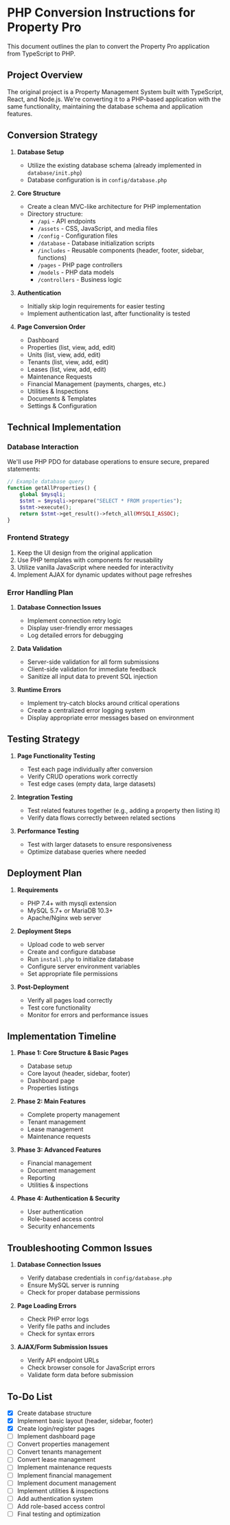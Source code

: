 
# PHP Conversion Instructions for Property Pro

This document outlines the plan to convert the Property Pro application from TypeScript to PHP.

## Project Overview

The original project is a Property Management System built with TypeScript, React, and Node.js. We're converting it to a PHP-based application with the same functionality, maintaining the database schema and application features.

## Conversion Strategy

1. **Database Setup**
   - Utilize the existing database schema (already implemented in `database/init.php`)
   - Database configuration is in `config/database.php`

2. **Core Structure**
   - Create a clean MVC-like architecture for PHP implementation
   - Directory structure:
     - `/api` - API endpoints
     - `/assets` - CSS, JavaScript, and media files
     - `/config` - Configuration files
     - `/database` - Database initialization scripts
     - `/includes` - Reusable components (header, footer, sidebar, functions)
     - `/pages` - PHP page controllers
     - `/models` - PHP data models
     - `/controllers` - Business logic

3. **Authentication**
   - Initially skip login requirements for easier testing
   - Implement authentication last, after functionality is tested

4. **Page Conversion Order**
   - Dashboard
   - Properties (list, view, add, edit)
   - Units (list, view, add, edit)
   - Tenants (list, view, add, edit)
   - Leases (list, view, add, edit)
   - Maintenance Requests
   - Financial Management (payments, charges, etc.)
   - Utilities & Inspections
   - Documents & Templates
   - Settings & Configuration

## Technical Implementation

### Database Interaction

We'll use PHP PDO for database operations to ensure secure, prepared statements:

```php
// Example database query
function getAllProperties() {
    global $mysqli;
    $stmt = $mysqli->prepare("SELECT * FROM properties");
    $stmt->execute();
    return $stmt->get_result()->fetch_all(MYSQLI_ASSOC);
}
```

### Frontend Strategy

1. Keep the UI design from the original application
2. Use PHP templates with components for reusability
3. Utilize vanilla JavaScript where needed for interactivity
4. Implement AJAX for dynamic updates without page refreshes

### Error Handling Plan

1. **Database Connection Issues**
   - Implement connection retry logic
   - Display user-friendly error messages
   - Log detailed errors for debugging

2. **Data Validation**
   - Server-side validation for all form submissions
   - Client-side validation for immediate feedback
   - Sanitize all input data to prevent SQL injection

3. **Runtime Errors**
   - Implement try-catch blocks around critical operations
   - Create a centralized error logging system
   - Display appropriate error messages based on environment

## Testing Strategy

1. **Page Functionality Testing**
   - Test each page individually after conversion
   - Verify CRUD operations work correctly
   - Test edge cases (empty data, large datasets)

2. **Integration Testing**
   - Test related features together (e.g., adding a property then listing it)
   - Verify data flows correctly between related sections

3. **Performance Testing**
   - Test with larger datasets to ensure responsiveness
   - Optimize database queries where needed

## Deployment Plan

1. **Requirements**
   - PHP 7.4+ with mysqli extension
   - MySQL 5.7+ or MariaDB 10.3+
   - Apache/Nginx web server

2. **Deployment Steps**
   - Upload code to web server
   - Create and configure database
   - Run `install.php` to initialize database
   - Configure server environment variables
   - Set appropriate file permissions

3. **Post-Deployment**
   - Verify all pages load correctly
   - Test core functionality
   - Monitor for errors and performance issues

## Implementation Timeline

1. **Phase 1: Core Structure & Basic Pages**
   - Database setup
   - Core layout (header, sidebar, footer)
   - Dashboard page
   - Properties listings

2. **Phase 2: Main Features**
   - Complete property management
   - Tenant management
   - Lease management
   - Maintenance requests

3. **Phase 3: Advanced Features**
   - Financial management
   - Document management
   - Reporting
   - Utilities & inspections

4. **Phase 4: Authentication & Security**
   - User authentication
   - Role-based access control
   - Security enhancements

## Troubleshooting Common Issues

1. **Database Connection Issues**
   - Verify database credentials in `config/database.php`
   - Ensure MySQL server is running
   - Check for proper database permissions

2. **Page Loading Errors**
   - Check PHP error logs
   - Verify file paths and includes
   - Check for syntax errors

3. **AJAX/Form Submission Issues**
   - Verify API endpoint URLs
   - Check browser console for JavaScript errors
   - Validate form data before submission

## To-Do List

- [x] Create database structure
- [x] Implement basic layout (header, sidebar, footer)
- [x] Create login/register pages
- [ ] Implement dashboard page
- [ ] Convert properties management
- [ ] Convert tenants management
- [ ] Convert lease management
- [ ] Implement maintenance requests
- [ ] Implement financial management
- [ ] Implement document management
- [ ] Implement utilities & inspections
- [ ] Add authentication system
- [ ] Add role-based access control
- [ ] Final testing and optimization
